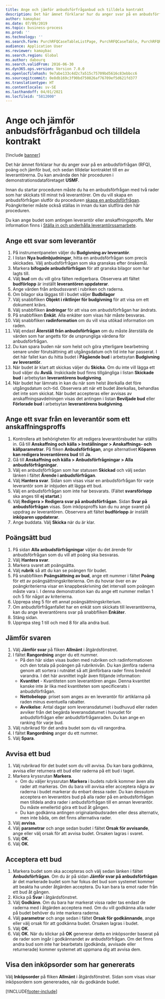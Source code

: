 ```yaml
---
title: Ange och jämför anbudsförfråganbud och tilldela kontrakt
description: Det här ämnet förklarar hur du anger svar på en anbudsförfrågan (RFQ), poäng och jämför bud, och sedan tilldelar kontraktet till en av leverantörerna.
author: kamaybac
ms.date: 07/09/2019
ms.topic: business-process
ms.prod: ''
ms.technology: ''
ms.search.form: PurchRFQCaseTableListPage, PurchRFQCaseTable, PurchRFQReplyTable, PurchRFQCompare, PurchRFQEditLines, PurchRFQEditLinesParameters, PurchTable, PurchTablePart, PurchRFQCompareLinePrices, PurchRFQCompareRFQ
audience: Application User
ms.reviewer: kamaybac
ms.search.region: Global
ms.author: dabourq
ms.search.validFrom: 2016-06-30
ms.dyn365.ops.version: Version 7.0.0
ms.openlocfilehash: 9e7abe133c4d2c7a515c75709bd5616c83ebbcc6
ms.sourcegitcommit: 0e8db169c3f90bd750826af76709ef5d621fd377
ms.translationtype: HT
ms.contentlocale: sv-SE
ms.lasthandoff: 04/01/2021
ms.locfileid: "5812000"
---
```

# <a name="enter-and-compare-rfq-bids-and-award-contracts"></a>Ange och jämför anbudsförfråganbud och tilldela kontrakt

[!include [banner](../../includes/banner.md)]

Det här ämnet förklarar hur du anger svar på en anbudsförfrågan (RFQ), poäng och jämför bud, och sedan tilldelar kontraktet till en av leverantörerna. Du kan använda den här proceduren i demonstrationsdataföretaget **USMF**.

Innan du startar proceduren måste du ha en anbudsförfrågan med två rader som har skickats till minst två leverantörer. Om du vill skapa en anbudsförfrågan slutför du proceduren [skapa en anbudsförfrågan](create-request-quotation.md). Poängkriterier måste också ställas in innan du kan slutföra den här proceduren.

Du kan ange budet som antingen leverantör eller anskaffningsproffs. Mer information finns i [Ställa in och underhålla leverantörssamarbete](../set-up-maintain-vendor-collaboration.md).

## <a name="enter-a-reply-as-a-vendor"></a>Ange ett svar som leverantör

1. På instrumentpanelen väljer du **Budgivning av leverantör**.
2. I listan **Nya budinbjudningar**, hitta en anbudsförfrågan som precis skickades. Välj anbudsförfrågan som ska granskas efter önskemål.
3. Markera **bifogade anbudsförfrågan** för att granska bilagor som har lagts till.
4. Välj **bud** om du vill göra fälten redigerbara. Observera att fältet **budförlopp** är inställt **leverantören uppdaterar**.
5. Ange värden från anbudssvaret i rubriken och raderna.
6. Om bilagor ska läggas till i budet väljer **Budbilagor**
7. Välj snabbfliken **Objekt i riktlinjer för budgivning** för att visa om ett dokument krävs.
8. Välj snabbfliken **ändringar** för att visa om anbudsförfrågan har ändrats.
9. På snabbfliken **Enkät**. Alla enkäter som visas här måste besvaras.
10. Välj snabbfliken **radinformation** om du vill visa utökad information om raden.
11. Välj endast **Återställ från anbudsförfrågan** om du måste återställa de värden som har angetts för de ursprungliga värdena för anbudsförfrågan.
12. Du kan spara buden när som helst och göra ytterligare bearbetning senare under förutsättning att utgångsdatum och tid inte har passerat. I det här fallet kan du hitta budet i **Pågående bud** i arbetsytan **Budgivning av leverantör**.
13. När budet är klart att skickas väljer du **Skicka**. Om du inte vill lägga ett bud väljer du **Avslå**. Inskickade bud finns tillgängliga i listan **Skickade bud** i arbetsytan **leverantörens budgivning**.  
14. När budet har lämnats in kan du när som helst återkalla det före utgångsdatum och-tid. Observera att när ett budet återkallas, behandlas det inte som skickat. När budet accepteras eller avvisas av anskaffningsavdelningen visas det antingen i listan **Beviljade bud** eller **Förlorade bud** i arbetsytan **leverantörens budgivning**.  

## <a name="enter-a-reply-from-a-vendor-as-a-procurement-professional"></a>Ange ett svar från en leverantör som ett anskaffningsproffs

1. Kontrollera att behörigheten för att redigera leverantörsbudet har ställts in. Gå till **Anskaffning och källa \> Inställningar \> Anskaffnings- och källparametrar**. På fliken **Anbudsförfrågan**, ange alternativet **Köparen kan redigera leverantörens bud** till **Ja**.
2. Gå till **Anskaffning och källa \> Anbudsförfrågningar \> Alla anbudsförfrågningar**.
3. Välj en anbudsförfrågan som har statusen **Skickad** och välj sedan länken i fältet **Ärende i anbudsförfrågan**.
4. Välj **Hantera svar**. Sidan som visas visar en anbudsförfrågan för varje leverantör som är inbjuden att lägga ett bud.
5. Välj en anbudsförfrågan som inte har besvarats. (Fältet **svarsförlopp** ska anges till **ej startat**.)
6. Välj **Redigera \> Redigera svar på anbudsförfrågan**. Sidan **Svar på anbudsförfrågan** visas. Som inköpsproffs kan du nu ange svaret på uppdrag av leverantören. Observera att fältet **budförlopp** är inställt **inköparen uppdaterar**.  
7. Ange buddata. Välj **Skicka** när du är klar.

## <a name="score-the-bids"></a>Poängsätt bud

1. På sidan **Alla anbudsförfrågningar** väljer du det ärende för anbudsförfrågan som du vill att poäng ska besvaras.
2. Välj **Hantera svar**.
3. Markera svaret att poängsätta.
4. Välj **rubrik** så att du kan se poängen för budet.
5. På snabbfliken **Poängsättning av bud**, ange ett nummer i fältet **Poäng** för ett av poängsättningskriterierna. Om du hovrar över en av poängkriterierna visar en knappbeskrivning det intervall som poängen måste vara i. I denna demonstration kan du ange ett nummer mellan 1 och 5 för något av kriterierna.  
6. Upprepa steg 5 för ett annat poängsättningskriterium.
7. Om anbudsförfråganfallet har en enkät som skickats till leverantörerna, kan du ange leverantörens svar på snabbfliken **Enkäter**.
8. Stäng sidan.
9. Upprepa steg 1 till och med 8 för alla andra bud.

## <a name="compare-the-replies"></a>Jämför svaren

1. Välj **Jämför svar** på fliken **Allmänt** i åtgärdsfönstret.
2. I fältet **Rangordning** anger du ett nummer.  
    - På den här sidan visas buden med rubriken och radinformationen och den totala på poängen på rubriknivån. Du kan jämföra raderna genom att sortera i rutnätet så att jämförbara rader finns bredvid varandra. I det här avsnittet ingår även följande information:
    - **Kvantitet** - Kvantiteten som leverantören angav. Denna kvantitet kanske inte är lika med kvantiteten som specificerats i anbudsförfrågan.
    - **Nettobelopp**: priset som anges av en leverantör för artiklarna på raden minus eventuella rabatter.
    - **Avvikelse**: Antal dagar som leveransdatumet i budhuvud eller raden avviker från det begärda leveransdatumet i huvudet för anbudsförfrågan eller anbudsförfråganraden. Du kan ange en ranking för varje bud.  
3. Välj rubrikrad för det andra budet som du vill rangordna.
4. I fältet **Rangordning** anger du ett nummer.
5. Välj **Spara**.

## <a name="reject-a-bid"></a>Avvisa ett bud

1. Välj rubrikrad för det budet som du vill avvisa. Du kan bara godkänna, avvisa eller returnera ett bud eller raderna på ett bud i taget.
2. Markera kryssrutan **Markera**.  
    - Om du väljer kryssrutan **Markera** i budets rubrik kommer även alla rader att markeras. Om du bara vill avvisa eller acceptera några av raderna i budet markerar du enbart dessa rader. Du kan dessutom acceptera en leverantörs bud på alla rader på en anbudsförfrågan men tilldela andra rader i anbudsförfrågan till en annan leverantör. Du måste emellertid göra ett bud åt gången.  
    - Du kan godkänna antingen originalanbudsraden eller dess alternativ, men inte båda, om det finns alternativa rader.  
3. Välj **avvisa**.
4. Välj **parametrar** och ange sedan budet i fältet **Orsak för avvisande**, ange eller välj orsak för att avvisa budet. Orsaken lagras i svaret.  
5. Välj **OK**.
6. Välj **OK**.

## <a name="accept-a-bid"></a>Acceptera ett bud

1. Markera budet som ska accepteras och välj sedan länken i fältet **Anbudsförfrågan**. Om du är på sidan **Jämför svar på anbudsförfrågan** är det markerade budet som har fokus det bud som systemet kommer att beakta ha under åtgärden acceptera. Du kan bara ta emot rader från ett bud åt gången.  
2. Klicka på **Svar** i åtgärdsfönstret.
3. Välj **Godkänn**. Om du bara har markerat vissa rader tas endast de raderna med i åtgärden acceptera med. Om du vill godkänna alla rader på budet behöver du inte markera raderna.  
4. Välj **parametrar** och ange sedan i fältet **Orsak för godkännande**, ange eller välj orsak för att godkänna budet. Orsaken lagras i budet.  
5. Välj **OK**.
6. Välj **OK**. När du klickar på **OK** genererar detta en inköpsorder baserat på de rader som ingår i godkännandet av anbudsförfrågan. Om det finns andra bud som inte har bearbetats (godkända, avvisade eller returnerade) kommer systemet att uppmana dig att avvisa dem.  

## <a name="view-the-purchase-order-that-is-generated"></a>Visa den inköpsorder som har genererats

Välj **Inköpsorder** på fliken **Allmänt** i åtgärdsfönstret. Sidan som visas visar inköpsordern som genererades, när du godkände budet.


[!INCLUDE[footer-include](../../../includes/footer-banner.md)]